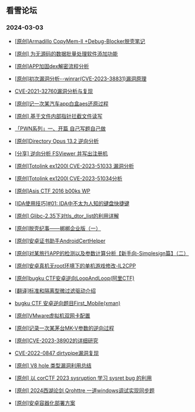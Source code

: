 ## 看雪论坛 
### 2024-03-03

+ [[原创]Armadillo CopyMem-ll +Debug-Blocker脱壳笔记](https://bbs.kanxue.com/thread-280718.htm)

+ [[原创] 为无源码的数据批量处理软件添加功能](https://bbs.kanxue.com/thread-280688.htm)

+ [[原创]APP加固dex解密流程分析](https://bbs.kanxue.com/thread-280609.htm)

+ [[原创]初次漏洞分析--winrar(CVE-2023-38831)漏洞原理](https://bbs.kanxue.com/thread-280605.htm)

+ [CVE-2021-32760漏洞分析与复现](https://bbs.kanxue.com/thread-280604.htm)

+ [[原创]记一次某汽车app白盒aes还原过程](https://bbs.kanxue.com/thread-280600.htm)

+ [[原创] 基于文件内部指针拦截文件读写](https://bbs.kanxue.com/thread-280584.htm)

+ [「PWN系列」一、开篇 自己写题自己做](https://bbs.kanxue.com/thread-280581.htm)

+ [[原创]Directory Opus 13.2 逆向分析](https://bbs.kanxue.com/thread-280562.htm)

+ [[分享] 逆向分析 FSViewer 并写出注册机](https://bbs.kanxue.com/thread-280543.htm)

+ [[原创]Totolink ex1200l CVE-2023-51033 漏洞分析](https://bbs.kanxue.com/thread-280540.htm)

+ [[原创]Totolink ex1200l CVE-2023-51034分析](https://bbs.kanxue.com/thread-280539.htm)

+ [[原创]Asis CTF 2016 b00ks WP](https://bbs.kanxue.com/thread-280533.htm)

+ [[IDA使用技巧]#01: IDA中不太为人知的键盘快捷键](https://bbs.kanxue.com/thread-280521.htm)

+ [[原创] Glibc-2.35下对tls_dtor_list的利用详解](https://bbs.kanxue.com/thread-280518.htm)

+ [[原创]脱壳纪事——梆梆企业版（一）](https://bbs.kanxue.com/thread-280513.htm)

+ [[原创]安卓证书助手AndroidCertHelper](https://bbs.kanxue.com/thread-280510.htm)

+ [[原创]对某旅行APP的检测以及参数计算分析【新手向-Simplesign篇】（二）](https://bbs.kanxue.com/thread-280501.htm)

+ [[原创]安卓真机无root环境下的单机游戏修改-IL2CPP](https://bbs.kanxue.com/thread-280500.htm)

+ [[原创]bugku CTF安卓逆向LoopAndLoop(阿里CTF)](https://bbs.kanxue.com/thread-280496.htm)

+ [[翻译]标准和隔离型微过滤驱动介绍](https://bbs.kanxue.com/thread-280495.htm)

+ [bugku CTF 安卓逆向题目First_Mobile(xman)](https://bbs.kanxue.com/thread-280488.htm)

+ [[原创]VMware虚拟机双网卡配置](https://bbs.kanxue.com/thread-280485.htm)

+ [[原创]记录一次某茅台MK-V参数的逆向过程](https://bbs.kanxue.com/thread-280459.htm)

+ [[原创]CVE-2023-38902的详细研究](https://bbs.kanxue.com/thread-280448.htm)

+ [CVE-2022-0847 dirtypipe漏洞复现](https://bbs.kanxue.com/thread-280442.htm)

+ [[原创] V8 hole 类型漏洞利用总结](https://bbs.kanxue.com/thread-280423.htm)

+ [[原创] 以 corCTF 2023 sysruption 学习 sysret bug 的利用](https://bbs.kanxue.com/thread-280422.htm)

+ [[原创] 2024西湖论剑 Qrohttre 一道windows调试实现同步题](https://bbs.kanxue.com/thread-280418.htm)

+ [[原创]安卓容器化部署方案](https://bbs.kanxue.com/thread-280380.htm)

